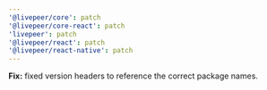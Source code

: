 ```yaml
---
'@livepeer/core': patch
'@livepeer/core-react': patch
'livepeer': patch
'@livepeer/react': patch
'@livepeer/react-native': patch
---
```


**Fix:** fixed version headers to reference the correct package names.
